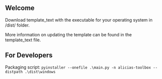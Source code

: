 ## Welcome
Download template_text with the executable for your operating system in /dist/ folder.

More information on updating the template can be found in the template_text file.

## For Developers
Packaging script:
` pyinstaller --onefile .\main.py -n alicias-toolbox --distpath .\dist\windows `